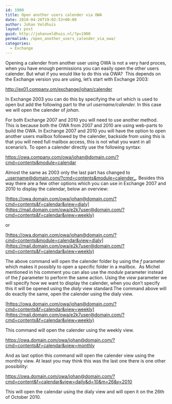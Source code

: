 ```yaml
---
id: 1900
title: Open another users calender via OWA
date: 2010-04-26T19:02:53+00:00
author: Johan Veldhuis
layout: post
guid: http://johanveldhuis.nl/?p=1900
permalink: /open_another_users_calender_via_owa/
categories:
  - Exchange
---
```

Opening a calender from another user using OWA is not a very hard proces, when you have enough permissions you can easily open the other users calender. But what if you would like to do this via OWA?  This depends on the Exchange version you are using, let&#8217;s start with Exchange 2003:

<http://ex01.company.om/exchange/johan/calender>

In Exchange 2003 you can do this by specifying the url which is used to open but add the following part to the url _username/calender._ In this case we will open the calender of _johan._

For both Exchange 2007 and 2010 you will need to use another method. This is because both the OWA from 2007 and 2010 are using web-parts to build the OWA. In Exchange 2007 and 2010 you will have the option to open another users mailbox followed by the calender, backside from using this is that you will need full mailbox access, this is not what you want in all scenario&#8217;s. To open a calender directly use the following syntax:

<https://owa.company.com/owa/johan@domain.com/?cmd=contents&module=calendar>

Almost the same as 2003 only the last part has changed to [_username@domain.com/?cmd=contents&module=calender_](mailto:username@domain.com/?cmd=contents&module=calender)_._ Besides this way there are a few other options which you can use in Exchange 2007 and 2010 to display the calendar, below an overview:

[https://owa.domain.com/owa/johan@domain.com/?cmd=contents&f=calendar&view=dialy](https://mail.domain.com/owa/e2k7user@domain.com/?cmd=contents&f=calendar&view=weekly)

or

[https://owa.domain.com/owa/johan@domain.com/?cmd=contents&module=calendar&view=dialy](https://mail.domain.com/owa/e2k7user@domain.com/?cmd=contents&f=calendar&view=weekly)

The above command will open the calender folder by using the _f_ parameter which makes it possibly to open a specific folder in a mailbox.  As Michel mentioned in his comment you can also use the _module_ parameter instead of the _f_ parameter to perform the same action. Using the _view_ parameter we will specify how we want to display the calender, when you don&#8217;t specify this it will be opened using the _dialy_ view standard.The command above will do exactly the same, open the calender using the dialy view.

[https://owa.domain.com/owa/johan@domain.com/?cmd=contents&f=calendar&view=weekly](https://mail.domain.com/owa/e2k7user@domain.com/?cmd=contents&f=calendar&view=weekly)

This command will open the calender using the weekly view.

<https://owa.domain.com/owa/johan@domain.com/?cmd=contents&f=calendar&view=monthly>

And as last option this command will open the calender view using the monthly view. At least you may think this was the last one there is one other possibility:

<https://owa.domain.com/owa/johan@domain.com/?cmd=content&f=calendar&view=daily&d=10&m=26&y=2010>

This will open the calendar using the dialy view and will open it on the 26th of October 2010.